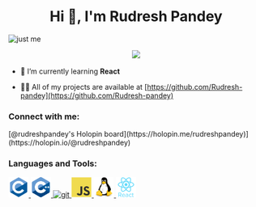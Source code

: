 <h1 align="center">Hi 👋, I'm Rudresh Pandey</h1>

<img align ="top" alt="just me" width= "600" src = "https://c.tenor.com/GfSX-u7VGM4AAAAC/coding.gif">
<p align="center">
  <img src="https://readme-typing-svg.herokuapp.com?size=25&color=4CF783&vCenter=true&lines=Developer;Learner;...;&center=true">
  </p>


- 🌱 I’m currently learning **React**

- 👨‍💻 All of my projects are available at [https://github.com/Rudresh-pandey](https://github.com/Rudresh-pandey)

<h3 align="left">Connect with me:</h3>
<p align="left">
</p>
[@rudreshpandey's Holopin board](https://holopin.me/rudreshpandey)](https://holopin.io/@rudreshpandey)
<h3 align="left">Languages and Tools:</h3>
<p align="left"> <a href="https://www.cprogramming.com/" target="_blank" rel="noreferrer"> <img src="https://raw.githubusercontent.com/devicons/devicon/master/icons/c/c-original.svg" alt="c" width="40" height="40"/> </a> <a href="https://www.w3schools.com/cpp/" target="_blank" rel="noreferrer"> <img src="https://raw.githubusercontent.com/devicons/devicon/master/icons/cplusplus/cplusplus-original.svg" alt="cplusplus" width="40" height="40"/> </a> <a href="https://git-scm.com/" target="_blank" rel="noreferrer"> <img src="https://www.vectorlogo.zone/logos/git-scm/git-scm-icon.svg" alt="git" width="40" height="40"/> </a> <a href="https://developer.mozilla.org/en-US/docs/Web/JavaScript" target="_blank" rel="noreferrer"> <img src="https://raw.githubusercontent.com/devicons/devicon/master/icons/javascript/javascript-original.svg" alt="javascript" width="40" height="40"/> </a> <a href="https://www.linux.org/" target="_blank" rel="noreferrer"> <img src="https://raw.githubusercontent.com/devicons/devicon/master/icons/linux/linux-original.svg" alt="linux" width="40" height="40"/> </a> <a href="https://reactjs.org/" target="_blank" rel="noreferrer"> <img src="https://raw.githubusercontent.com/devicons/devicon/master/icons/react/react-original-wordmark.svg" alt="react" width="40" height="40"/> </a> </p>
